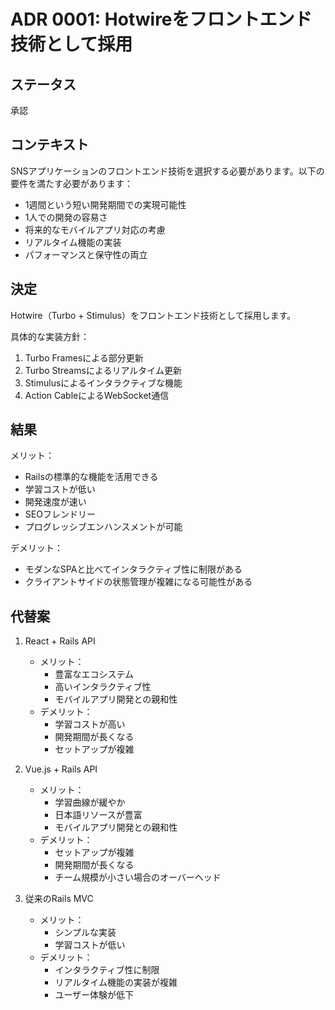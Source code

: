 # ADR 0001: Hotwireをフロントエンド技術として採用

## ステータス
承認

## コンテキスト
SNSアプリケーションのフロントエンド技術を選択する必要があります。以下の要件を満たす必要があります：
- 1週間という短い開発期間での実現可能性
- 1人での開発の容易さ
- 将来的なモバイルアプリ対応の考慮
- リアルタイム機能の実装
- パフォーマンスと保守性の両立

## 決定
Hotwire（Turbo + Stimulus）をフロントエンド技術として採用します。

具体的な実装方針：
1. Turbo Framesによる部分更新
2. Turbo Streamsによるリアルタイム更新
3. Stimulusによるインタラクティブな機能
4. Action CableによるWebSocket通信

## 結果
メリット：
- Railsの標準的な機能を活用できる
- 学習コストが低い
- 開発速度が速い
- SEOフレンドリー
- プログレッシブエンハンスメントが可能

デメリット：
- モダンなSPAと比べてインタラクティブ性に制限がある
- クライアントサイドの状態管理が複雑になる可能性がある

## 代替案
1. React + Rails API
   - メリット：
     - 豊富なエコシステム
     - 高いインタラクティブ性
     - モバイルアプリ開発との親和性
   - デメリット：
     - 学習コストが高い
     - 開発期間が長くなる
     - セットアップが複雑

2. Vue.js + Rails API
   - メリット：
     - 学習曲線が緩やか
     - 日本語リソースが豊富
     - モバイルアプリ開発との親和性
   - デメリット：
     - セットアップが複雑
     - 開発期間が長くなる
     - チーム規模が小さい場合のオーバーヘッド

3. 従来のRails MVC
   - メリット：
     - シンプルな実装
     - 学習コストが低い
   - デメリット：
     - インタラクティブ性に制限
     - リアルタイム機能の実装が複雑
     - ユーザー体験が低下 